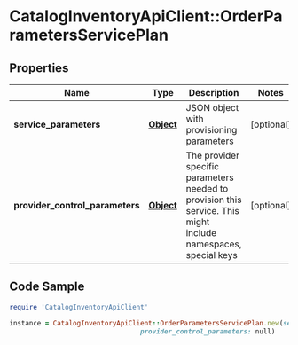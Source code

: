 # CatalogInventoryApiClient::OrderParametersServicePlan

## Properties

Name | Type | Description | Notes
------------ | ------------- | ------------- | -------------
**service_parameters** | [**Object**](.md) | JSON object with provisioning parameters | [optional] 
**provider_control_parameters** | [**Object**](.md) | The provider specific parameters needed to provision this service. This might include namespaces, special keys | [optional] 

## Code Sample

```ruby
require 'CatalogInventoryApiClient'

instance = CatalogInventoryApiClient::OrderParametersServicePlan.new(service_parameters: null,
                                 provider_control_parameters: null)
```


